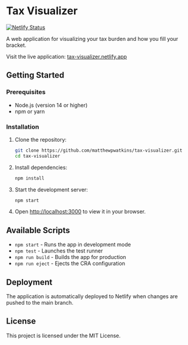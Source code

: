 # Tax Visualizer

[![Netlify Status](https://api.netlify.com/api/v1/badges/91764758-bef1-4f95-b371-be055c6bab84/deploy-status)](https://app.netlify.com/sites/tax-visualizer/deploys)

A web application for visualizing your tax burden and how you fill your bracket.

Visit the live application: [tax-visualizer.netlify.app](https://tax-visualizer.netlify.app)

## Getting Started

### Prerequisites

- Node.js (version 14 or higher)
- npm or yarn

### Installation

1. Clone the repository:
   ```bash
   git clone https://github.com/matthewpwatkins/tax-visualizer.git
   cd tax-visualizer
   ```

2. Install dependencies:
   ```bash
   npm install
   ```

3. Start the development server:
   ```bash
   npm start
   ```

4. Open [http://localhost:3000](http://localhost:3000) to view it in your browser.

## Available Scripts

- `npm start` - Runs the app in development mode
- `npm test` - Launches the test runner
- `npm run build` - Builds the app for production
- `npm run eject` - Ejects the CRA configuration

## Deployment

The application is automatically deployed to Netlify when changes are pushed to the main branch.

## License

This project is licensed under the MIT License.
